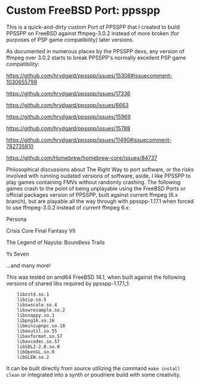 # Custom FreeBSD Port: ppsspp

This is a quick-and-dirty custom Port of PPSSPP that I created to build PPSSPP on FreeBSD against ffmpeg-3.0.2 instead of more broken (for purposes of PSP game compatibility) later versions.

As documented in numerous places by the PPSSPP devs, any version of ffmpeg over 3.0.2 starts to break PPSSPP's normally excellent PSP game compatibility:

https://github.com/hrydgard/ppsspp/issues/15308#issuecomment-1030655799

https://github.com/hrydgard/ppsspp/issues/17336

https://github.com/hrydgard/ppsspp/issues/6663

https://github.com/hrydgard/ppsspp/issues/15969

https://github.com/hrydgard/ppsspp/issues/15788

https://github.com/hrydgard/ppsspp/issues/11490#issuecomment-782735810

https://github.com/Homebrew/homebrew-core/issues/84737

Philosophical discussions about The Right Way to port software, or the risks involved with running oudated versions of software, aside, I like PPSSPP to play games containing FMVs without randomly crashing. The following games crash to the point of being unplayable using the FreeBSD Ports or official packages version of PPSSPP, built against current ffmpeg (6.x branch), but are playable all the way through with ppsspp-1.17.1 when forced to use ffmpeg-3.0.2 instead of current ffmpeg 6.x:

Persona

Crisis Core Final Fantasy VII

The Legend of Nayuta: Boundless Trails

Ys Seven

...and many more!

This was tested on amd64 FreeBSD 14.1, when built against the following versions of shared libs required by ppsspp-1.17.1_1:

        libzstd.so.1
        libzip.so.5
        libswscale.so.4
        libswresample.so.2
        libsnappy.so.1
        libpng16.so.16
        libminiupnpc.so.18
        libavutil.so.55
        libavformat.so.57
        libavcodec.so.57
        libSDL2-2.0.so.0
        libOpenGL.so.0
        libGLEW.so.2

It can be built directly from source utilizing the command `make install clean` or integrated into a synth or poudriere build with some creativity.
